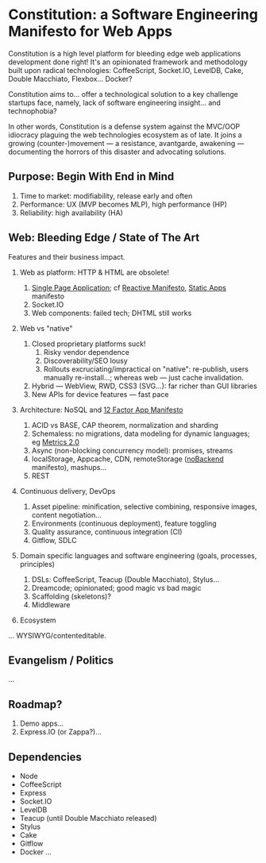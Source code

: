 Constitution: a Software Engineering Manifesto for Web Apps
==============================================================

Constitution is a high level platform for bleeding edge web applications development done right!
It's an opinionated framework and methodology built upon radical technologies: CoffeeScript, Socket.IO, LevelDB, Cake, Double Macchiato, Flexbox… Docker?

Constitution aims to… offer a technological solution to a key challenge startups face, namely, lack of software engineering insight… and technophobia?

In other words, Constitution is a defense system against the MVC/OOP idiocracy plaguing the web technologies ecosystem as of late. It joins a growing (counter-)movement — a resistance, avantgarde, awakening — documenting the horrors of this disaster and advocating solutions.

Purpose: Begin With End in Mind
-----------------------------------

1. Time to market: modifiability, release early and often
1. Performance: UX (MVP becomes MLP), high performance (HP)
1. Reliability: high availability (HA)

Web: Bleeding Edge / State of The Art
---------------------------------------------

Features and their business impact.

1. Web as platform: HTTP &amp; HTML are obsolete!
	1. [Single Page Application](https://en.wikipedia.org/wiki/Single-page_application); cf [Reactive Manifesto](http://www.reactivemanifesto.org/), [Static Apps](http://www.staticapps.org/) manifesto
	1. Socket.IO
	1. Web components: failed tech; DHTML still works

1. Web vs "native"
	1. Closed proprietary platforms suck!
		1. Risky vendor dependence
		1. Discoverability/SEO lousy
		1. Rollouts excruciating/impractical on "native": re-publish, users manually re-install…; whereas web — just cache invalidation.
	1. Hybrid — WebView, RWD, CSS3 (SVG…): far richer than GUI libraries
	1. New APIs for device features — fast pace

1. Architecture: NoSQL and [12 Factor App Manifesto](http://12factor.net/)
	1. ACID vs BASE, CAP theorem, normalization and sharding
	1. Schemaless: no migrations, data modeling for dynamic languages; eg [Metrics 2.0](http://metrics20.org/)
	1. Async (non-blocking concurrency model): promises, streams
	1. localStorage, Appcache, CDN, remoteStorage ([noBackend](http://nobackend.org/) manifesto), mashups…
	1. REST

1. Continuous delivery, DevOps
	1. Asset pipeline: minification, selective combining, responsive images, content negotiation…
	1. Environments (continuous deployment), feature toggling
	1. Quality assurance, continuous integration (CI)
	1. Gitflow, SDLC

1. Domain specific languages and software engineering (goals, processes, principles)
	1. DSLs: CoffeeScript, Teacup (Double Macchiato), Stylus…
	1. Dreamcode; opinionated; good magic vs bad magic
	1. Scaffolding (skeletons)?
	1. Middleware

1. Ecosystem

…
WYSIWYG/contenteditable.

Evangelism / Politics
------------------------

…

Roadmap?
-----------

1. Demo apps…
1. Express.IO (or Zappa?)…

Dependencies
----------------

- Node
- CoffeeScript
- Express
- Socket.IO
- LevelDB
- Teacup (until Double Macchiato released)
- Stylus
- Cake
- Gitflow
- Docker
…
